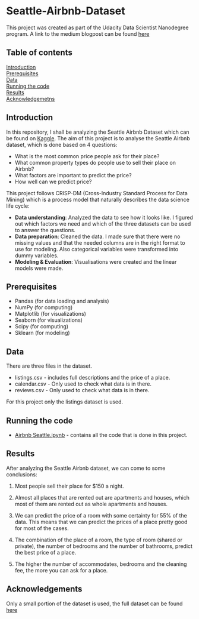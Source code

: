 # Seattle-Airbnb-Dataset
This project was created as part of the Udacity Data Scientist Nanodegree program. A link to the medium blogpost can be found [here](https://github.com/user/repo/blob/branch/other_file.md)

## Table of contents
[Introduction](#Introduction) <br />
[Prerequisites](#Prerequisites) <br />
[Data](#Data) <br />
[Running the code](#Running_the_code) <br />
[Results](#Results) <br />
[Acknowledgemetns](#Acknowledgements) <br />

## Introduction
In this repository, I shall be analyzing the Seattle Airbnb Dataset which can be found on [Kaggle](https://www.kaggle.com/airbnb/seattle). The aim of this project is to analyse the Seattle Airbnb dataset, which is done based on 4 questions:
- What is the most common price people ask for their place?
- What common property types do people use to sell their place on Airbnb?
- What factors are important to predict the price?
- How well can we predict price?

This project follows CRISP-DM (Cross-Industry Standard Process for Data Mining) which is a process model that naturally describes the data science life cycle:
- **Data understanding**: Analyzed the data to see how it looks like. I figured out which factors we need and which of the three datasets can be used to answer the questions.
- **Data preparation**: Cleaned the data. I made sure that there were no missing values and that the needed columns are in the right format to use for modeling. Also categorical variables were transformed into dummy variables.
- **Modeling & Evaluation**: Visualisations were created and the linear models were made. 

## Prerequisites
- Pandas (for data loading and analysis)
- NumPy (for computing)
- Matplotlib (for visualizations)
- Seaborn (for visualizations)
- Scipy (for computing)
- Sklearn (for modeling)

## Data
There are three files in the dataset.

- listings.csv - includes full descriptions and the price of a place.
- calendar.csv - Only used to check what data is in there.
- reviews.csv - Only used to check what data is in there.

For this project only the listings dataset is used.

## Running the code
- [Airbnb Seattle.ipynb](https://github.com/AnniekHegeman/Seattle-Airbnb-Dataset/blob/main/Airbnb%20Seattle.ipynb) - contains all the code that is done in this project.


## Results
After analyzing the Seattle Airbnb dataset, we can come to some conclusions:

1. Most people sell their place for $150 a night.

2. Almost all places that are rented out are apartments and houses, which most of them are rented out as whole apartments and houses.

3. We can predict the price of a room with some certainty for 55% of the data. This means that we can predict the prices of a place pretty good for most of the cases.

4. The combination of the place of a room, the type of room (shared or private), the number of bedrooms and the number of bathrooms, predict the best price of a place.

5. The higher the number of accommodates, bedrooms and the cleaning fee, the more you can ask for a place.


## Acknowledgements
Only a small portion of the dataset is used, the full dataset can be found [here](http://insideairbnb.com/get-the-data.html)
